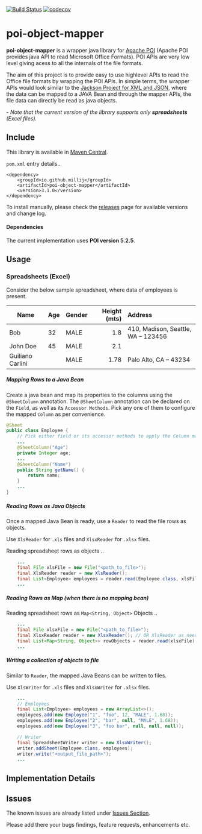 
[![Build Status](https://travis-ci.org/millij/poi-object-mapper.svg?branch=master)](https://travis-ci.org/millij/poi-object-mapper)
[![codecov](https://codecov.io/gh/millij/poi-object-mapper/branch/master/graph/badge.svg)](https://codecov.io/gh/millij/poi-object-mapper)


# poi-object-mapper

**poi-object-mapper** is a wrapper java library for [Apache POI](https://poi.apache.org/) (Apache POI provides java API to read Microsoft Office Formats). POI APIs are very low level giving acess to all the internals of the file formats.

The aim of this project is to provide easy to use highlevel APIs to read the Office file formats by wrapping the POI APIs. In simple terms, the wrapper APIs would look similar to the [Jackson Project for XML and JSON](https://github.com/FasterXML/jackson), where the data can be mapped to a JAVA Bean and through the mapper APIs, the file data can directly be read as java objects.

*- Note that the current version of the library supports only  **spreadsheets**  (Excel files).*


## Include

This library is available in [Maven Central](https://mvnrepository.com/artifact/io.github.millij/poi-object-mapper). 

`pom.xml` entry details..

```
<dependency>
    <groupId>io.github.millij</groupId>
    <artifactId>poi-object-mapper</artifactId>
    <version>3.1.0</version>
</dependency>
```

To install manually, please check the [releases](https://github.com/millij/poi-object-mapper/releases) page for available versions and  change log.

#### Dependencies

The current implementation uses **POI version 5.2.5**.


## Usage

### Spreadsheets (Excel)

Consider the below sample spreadsheet, where data of employees is present.

| Name              | Age   | Gender | Height (mts) | Address                            |
| ----------------- |:----- | :----- | ------------:| :--------------------------------- |
| Bob               | 32    | MALE   | 1.8          | 410, Madison, Seattle, WA – 123456 |
| John Doe          | 45    | MALE   | 2.1          |                                    |
| Guiliano Carlini  |       | MALE   | 1.78         | Palo Alto, CA – 43234              |


##### Mapping Rows to a Java Bean

Create a java bean and map its properties to the columns using the `@SheetColumn` annotation. The `@SheetColumn` annotation can be declared on the `Field`, as well as its `Accessor Methods`. Pick any one of them to configure the mapped `Column` as per convenience.

```java
@Sheet
public class Employee {
    // Pick either field or its accessor methods to apply the Column mapping.
    ...
    @SheetColumn("Age")
    private Integer age;
    ...
    @SheetColumn("Name")
    public String getName() {
        return name;
    }
    ...
}
```

##### Reading Rows as Java Objects

Once a mapped Java Bean is ready, use a `Reader` to read the file rows as objects.

Use `XlsReader` for `.xls` files and `XlsxReader` for `.xlsx` files.

Reading spreadsheet rows as objects ..

```java
    ...
    final File xlsFile = new File("<path_to_file>");
    final XlsReader reader = new XlsReader();
    final List<Employee> employees = reader.read(Employee.class, xlsFile);
    ...
```

##### Reading Rows as Map (when there is no mapping bean)

Reading spreadsheet rows as `Map<String, Object>` Objects ..

```java
    ...
    final File xlsxFile = new File("<path_to_file>");
    final XlsxReader reader = new XlsxReader(); // OR XlsReader as needed
    final List<Map<String, Object>> rowObjects = reader.read(xlsxFile);
    ...
```


##### Writing a collection of objects to file

Similar to `Reader`, the mapped Java Beans can be written to files.

Use `XlsWriter` for `.xls` files and `XlsxWriter` for `.xlsx` files.

```java
    ...
    // Employees
    final List<Employee> employees = new ArrayList<>();
    employees.add(new Employee("1", "foo", 12, "MALE", 1.68));
    employees.add(new Employee("2", "bar", null, "MALE", 1.68));
    employees.add(new Employee("3", "foo bar", null, null, null));

    // Writer
    final SpreadsheetWriter writer = new XlsxWriter();
    writer.addSheet(Employee.class, employees);
    writer.write("<output_file_path>");
    ...
```

## Implementation Details



## Issues

The known issues are already listed under [Issues Section](https://github.com/millij/poi-object-mapper/issues).

Please add there your bugs findings, feature requests, enhancements etc.




